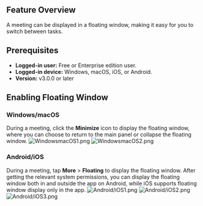 ## Feature Overview
A meeting can be displayed in a floating window, making it easy for you to switch between tasks.

## Prerequisites
- **Logged-in user:** Free or Enterprise edition user.
- **Logged-in device:** Windows, macOS, iOS, or Android.
- **Version:** v3.0.0 or later

## Enabling Floating Window
### Windows/macOS
During a meeting, click the **Minimize** icon to display the floating window, where you can choose to return to the main panel or collapse the floating window.
![WindowsmacOS1.png](https://qcloudimg.tencent-cloud.cn/raw/360c5454f65d53ae89498c9fec39c2bf.png)
![WindowsmacOS2.png](https://qcloudimg.tencent-cloud.cn/raw/604d67f4d7871065991e694d90a37489.jpg)

### Android/iOS
During a meeting, tap **More** > **Floating** to display the floating window. After getting the relevant system permissions, you can display the floating window both in and outside the app on Android, while iOS supports floating window display only in the app.
![Android/iOS1.png](https://qcloudimg.tencent-cloud.cn/raw/db5602092bbd6715f06d7c143d408e81.png)
![Android/iOS2.png](https://qcloudimg.tencent-cloud.cn/raw/acd0a7ff4e675bade254605a185703cd.png)
![Android/iOS3.png](https://qcloudimg.tencent-cloud.cn/raw/c35df2b79abf6465ef522a666f204ae9.png)